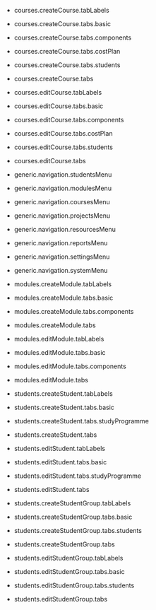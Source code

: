   * courses.createCourse.tabLabels
  * courses.createCourse.tabs.basic
  * courses.createCourse.tabs.components
  * courses.createCourse.tabs.costPlan
  * courses.createCourse.tabs.students
  * courses.createCourse.tabs

  * courses.editCourse.tabLabels
  * courses.editCourse.tabs.basic
  * courses.editCourse.tabs.components
  * courses.editCourse.tabs.costPlan
  * courses.editCourse.tabs.students
  * courses.editCourse.tabs

  * generic.navigation.studentsMenu
  * generic.navigation.modulesMenu
  * generic.navigation.coursesMenu
  * generic.navigation.projectsMenu
  * generic.navigation.resourcesMenu
  * generic.navigation.reportsMenu
  * generic.navigation.settingsMenu
  * generic.navigation.systemMenu

  * modules.createModule.tabLabels
  * modules.createModule.tabs.basic
  * modules.createModule.tabs.components
  * modules.createModule.tabs

  * modules.editModule.tabLabels
  * modules.editModule.tabs.basic
  * modules.editModule.tabs.components
  * modules.editModule.tabs

  * students.createStudent.tabLabels
  * students.createStudent.tabs.basic
  * students.createStudent.tabs.studyProgramme
  * students.createStudent.tabs

  * students.editStudent.tabLabels
  * students.editStudent.tabs.basic
  * students.editStudent.tabs.studyProgramme
  * students.editStudent.tabs

  * students.createStudentGroup.tabLabels
  * students.createStudentGroup.tabs.basic
  * students.createStudentGroup.tabs.students
  * students.createStudentGroup.tabs

  * students.editStudentGroup.tabLabels
  * students.editStudentGroup.tabs.basic
  * students.editStudentGroup.tabs.students
  * students.editStudentGroup.tabs
